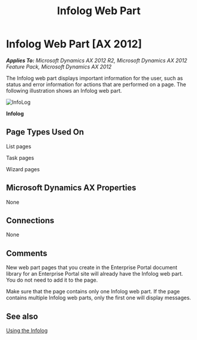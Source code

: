 ﻿---
title: Infolog Web Part
TOCTitle: Infolog
ms:assetid: 09941a64-e59d-453f-a12d-1138644fa51e
ms:mtpsurl: https://msdn.microsoft.com/en-us/library/Cc581699(v=AX.60)
ms:contentKeyID: 35244873
ms.date: 11/07/2012
mtps_version: v=AX.60
---

# Infolog Web Part [AX 2012]


_**Applies To:** Microsoft Dynamics AX 2012 R2, Microsoft Dynamics AX 2012 Feature Pack, Microsoft Dynamics AX 2012_

The Infolog web part displays important information for the user, such as status and error information for actions that are performed on a page. The following illustration shows an Infolog web part.

![InfoLog](images/Cc581699.EP_InfoLog(AX.60).gif "InfoLog")

**Infolog**

## Page Types Used On

List pages

Task pages

Wizard pages

## Microsoft Dynamics AX Properties

None

## Connections

None

## Comments

New web part pages that you create in the Enterprise Portal document library for an Enterprise Portal site will already have the Infolog web part. You do not need to add it to the page.

Make sure that the page contains only one Infolog web part. If the page contains multiple Infolog web parts, only the first one will display messages.

## See also

[Using the Infolog](using-the-infolog.md)

